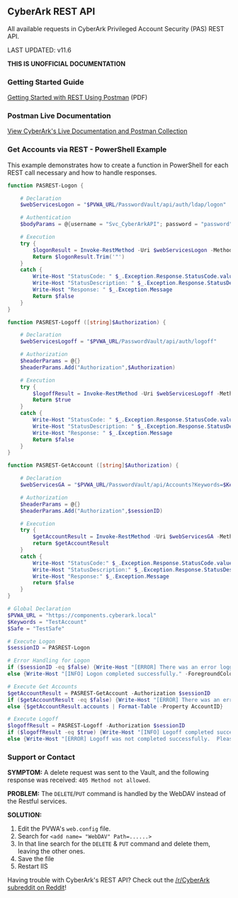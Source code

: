 ## CyberArk REST API

All available requests in CyberArk Privileged Account Security (PAS) REST API.

LAST UPDATED: v11.6

**THIS IS UNOFFICIAL DOCUMENTATION**

### Getting Started Guide

[Getting Started with REST Using Postman](Getting%20Started%20with%20REST%20Using%20Postman.pdf) (PDF)

### Postman Live Documentation

[View CyberArk's Live Documentation and Postman Collection](http://cybr.rocks/RESTAPI)

### Get Accounts via REST - PowerShell Example

This example demonstrates how to create a function in PowerShell for each REST call necessary and how to handle responses.

```powershell
function PASREST-Logon {

    # Declaration
    $webServicesLogon = "$PVWA_URL/PasswordVault/api/auth/ldap/logon"

    # Authentication
    $bodyParams = @{username = "Svc_CyberArkAPI"; password = "password"} | ConvertTo-JSON

    # Execution
    try {
        $logonResult = Invoke-RestMethod -Uri $webServicesLogon -Method POST -ContentType "application/json" -Body $bodyParams -ErrorVariable logonResultErr
        Return $logonResult.Trim('"')
    }
    catch {
        Write-Host "StatusCode: " $_.Exception.Response.StatusCode.value__
        Write-Host "StatusDescription: " $_.Exception.Response.StatusDescription
        Write-Host "Response: " $_.Exception.Message
        Return $false
    }
}

function PASREST-Logoff ([string]$Authorization) {

    # Declaration
    $webServicesLogoff = "$PVWA_URL/PasswordVault/api/auth/logoff"

    # Authorization
    $headerParams = @{}
    $headerParams.Add("Authorization",$Authorization)

    # Execution
    try {
        $logoffResult = Invoke-RestMethod -Uri $webServicesLogoff -Method POST -ContentType "application/json" -Header $headerParams -ErrorVariable logoffResultErr
        Return $true
    }
    catch {
        Write-Host "StatusCode: " $_.Exception.Response.StatusCode.value__
        Write-Host "StatusDescription: " $_.Exception.Response.StatusDescription
        Write-Host "Response: " $_.Exception.Message
        Return $false
    }
}

function PASREST-GetAccount ([string]$Authorization) {

    # Declaration
    $webServicesGA = "$PVWA_URL/PasswordVault/api/Accounts?Keywords=$Keywords&Safe=$Safe"

    # Authorization
    $headerParams = @{}
    $headerParams.Add("Authorization",$sessionID)

    # Execution
    try {
        $getAccountResult = Invoke-RestMethod -Uri $webServicesGA -Method GET -ContentType "application/json" -Headers $headerParams -ErrorVariable getAccountResultErr
        return $getAccountResult
    }
    catch {
        Write-Host "StatusCode:" $_.Exception.Response.StatusCode.value__
        Write-Host "StatusDescription:" $_.Exception.Response.StatusDescription
        Write-Host "Response:" $_.Exception.Message
        return $false
    }
}

# Global Declaration
$PVWA_URL = "https://components.cyberark.local"
$Keywords = "TestAccount"
$Safe = "TestSafe"

# Execute Logon
$sessionID = PASREST-Logon

# Error Handling for Logon
if ($sessionID -eq $false) {Write-Host "[ERROR] There was an error logging into the Vault." -ForegroundColor Red; break}
else {Write-Host "[INFO] Logon completed successfully." -ForegroundColor DarkYellow}

# Execute Get Accounts
$getAccountResult = PASREST-GetAccount -Authorization $sessionID
if ($getAccountResult -eq $false) {Write-Host "[ERROR] There was an error getting the account from the Vault."-ForegroundColor Red; break}
else {$getAccountResult.accounts | Format-Table -Property AccountID}

# Execute Logoff
$logoffResult = PASREST-Logoff -Authorization $sessionID
if ($logoffResult -eq $true) {Write-Host "[INFO] Logoff completed successfully." -ForegroundColor DarkYellow}
else {Write-Host "[ERROR] Logoff was not completed successfully.  Please logout manually using Authorization token:" $sessionID -ForegroundColor Red}
```

### Support or Contact

**SYMPTOM:**
A delete request was sent to the Vault, and the following response was received: `405 Method not allowed`.

**PROBLEM:**
The `DELETE`/`PUT` command is handled by the WebDAV instead of the Restful services.

**SOLUTION:**
1. Edit the PVWA's `web.config` file.
2. Search for `<add name= "WebDAV" Path=......>`
3. In that line search for the `DELETE` & `PUT` command and delete them, leaving the other ones.
4. Save the file
5. Restart IIS

Having trouble with CyberArk's REST API? Check out the [/r/CyberArk subreddit on Reddit](https://reddit.com/r/CyberArk)!
